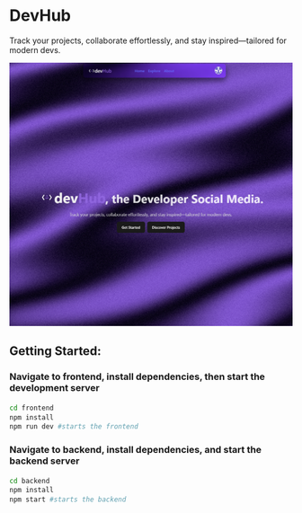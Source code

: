 # DevHub 
Track your projects, collaborate effortlessly, and stay inspired—tailored for modern devs.

![Landing Page](/screenshots/temp_landing_page.png)

## Getting Started:

### Navigate to frontend, install dependencies, then start the development server
```bash
cd frontend
npm install
npm run dev #starts the frontend
```

### Navigate to backend, install dependencies, and start the backend server
```bash
cd backend
npm install
npm start #starts the backend
```
